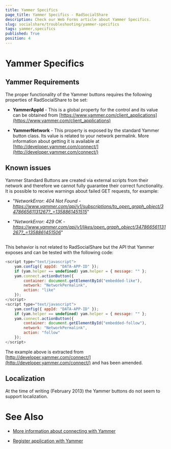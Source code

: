 ```yaml
---
title: Yammer Specifics
page_title: Yammer Specifics - RadSocialShare
description: Check our Web Forms article about Yammer Specifics.
slug: socialshare/troubleshooting/yammer-specifics
tags: yammer,specifics
published: True
position: 4
---
```


# Yammer Specifics



## Yammer Requirements

The proper functionality of the Yammer buttons requires the following properties of RadSocialShare to be set:

* **YammerAppId** - This is a global property for the control and its value can be obtained from [https://www.yammer.com/client_applications](https://www.yammer.com/client_applications)

* **YammerNetwork** - This property is exposed by the standard Yammer button class. Its value is related to your network permalink. More information about getting it is available at [http://developer.yammer.com/connect/](http://developer.yammer.com/connect/)

## Known issues

Yammer Standard Buttons are created via external scripts from their network and therefore we cannot fully guarantee their correct functionality. It is possible to receive warnings about failed GET requests, for example:

* "*NetworkError: 404 Not Found - https://www.yammer.com/api/v1/subscriptions/to_open_graph_object/347866561131267?_=1358861451515*"

* "*NetworkError: 429 OK - https://www.yammer.com/api/v1/likes/open_graph_object/347866561131267?_=1358861451506*"

## 

This behavior is not related to RadSocialShare but the API that Yammer exposes and can be tested with the following code:

````JavaScript
<script type="text/javascript">
    yam.config({ appId: "DATA-APP-ID" });
    if (yam.helper == undefined) yam.helper = { message: "" };
    yam.connect.actionButton({
        container: document.getElementById("embedded-like"),
        network: "NetworkPermalink",
        action: "like"
    });
</script>
<script type="text/javascript">
    yam.config({ appId: "DATA-APP-ID" });
    if (yam.helper == undefined) yam.helper = { message: "" };
    yam.connect.actionButton({
        container: document.getElementById("embedded-follow"),
        network: "NetworkPermalink",
        action: "follow"
    });
</script>
````



The example above is extracted from [http://developer.yammer.com/connect/](http://developer.yammer.com/connect/) and has been amended.

## Localization

At the time of writing (February 2013) the Yammer buttons do not seem to support localization.

# See Also

 * [More information about connecting with Yammer](http://developer.yammer.com/connect/)

 * [Register application with Yammer](https://www.yammer.com/client_applications)
